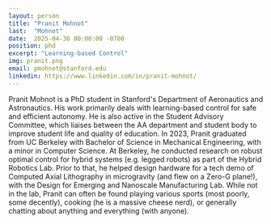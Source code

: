 ```yaml
---
layout: person
title: "Pranit Mohnot"
last:  "Mohnot"
date:  2025-04-30 00:00:00 -0700
position: phd
excerpt: "Learning-based Control"
img: pranit.png
email: pmohnot@stanford.edu
linkedin: https://www.linkedin.com/in/pranit-mohnot/
---
```

Pranit Mohnot is a PhD student in Stanford's Department of Aeronautics and Astronautics. His work primarily deals with learning-based control for safe and efficient autonomy. He is also active in the Student Advisory Committee, which liaises between the AA department and student body to improve student life and quality of education.
In 2023, Pranit graduated from UC Berkeley with Bachelor of Science in Mechanical Engineering, with a minor in Computer Science. At Berkeley, he conducted research on robust optimal control for hybrid systems (e.g. legged robots) as part of the Hybrid Robotics Lab. Prior to that, he helped design hardware for a tech demo of Computed Axial Lithography in microgravity (and flew on a Zero-G plane!), with the Design for Emerging and Nanoscale Manufacturing Lab.
While not in the lab, Pranit can often be found playing various sports (most poorly, some decently), cooking (he is a massive cheese nerd), or generally chatting about anything and everything (with anyone).
